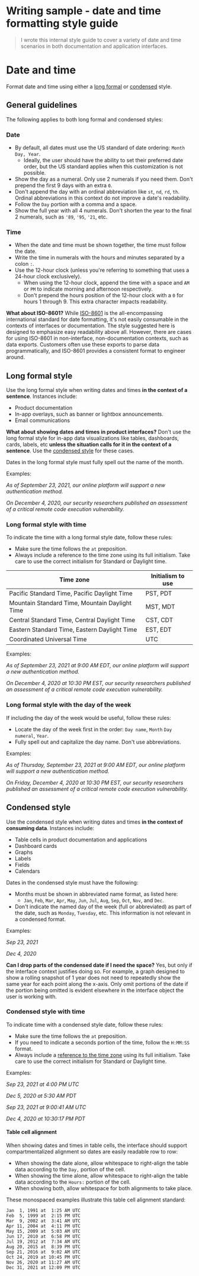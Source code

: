 # Writing sample - date and time formatting style guide

> I wrote this internal style guide to cover a variety of date and time scenarios in both documentation and application interfaces.

# Date and time

Format date and time using either a [long formal](#long-formal-style) or [condensed](#condensed-style) style.

## General guidelines

The following applies to both long formal and condensed styles:

### Date

* By default, all dates must use the US standard of date ordering: `Month Day, Year`.
  * Ideally, the user should have the ability to set their preferred date order, but the US standard applies when this customization is not possible.
* Show the day as a numeral. Only use 2 numerals if you need them. Don't prepend the first 9 days with an extra `0`.
* Don't append the day with an ordinal abbreviation like `st`, `nd`, `rd`, `th`. Ordinal abbreviations in this context do not improve a date's readability.
* Follow the `Day` portion with a comma and a space.
* Show the full year with all 4 numerals. Don't shorten the year to the final 2 numerals, such as `'89`, `'95`, `'21`, etc.

### Time

* When the date and time must be shown together, the time must follow the date.
* Write the time in numerals with the hours and minutes separated by a colon `:`.
* Use the 12-hour clock (unless you're referring to something that uses a 24-hour clock exclusively).
  * When using the 12-hour clock, append the time with a space and `AM` or `PM` to indicate morning and afternoon respectively.
  * Don't prepend the hours position of the 12-hour clock with a `0` for hours 1 through 9. This extra character impacts readability.

**What about ISO-8601?** While [ISO-8601](https://en.wikipedia.org/wiki/ISO_8601) is the all-encompassing international standard for date formatting, it's not easily consumable in the contexts of interfaces or documentation. The style suggested here is designed to emphasize easy readability above all. However, there are cases for using ISO-8601 in non-interface, non-documentation contexts, such as data exports. Customers often use these exports to parse data programmatically, and ISO-8601 provides a consistent format to engineer around.

## Long formal style

Use the long formal style when writing dates and times **in the context of a sentence**. Instances include:

* Product documentation
* In-app overlays, such as banner or lightbox announcements.
* Email communications

**What about showing dates and times in product interfaces?** Don't use the long formal style for in-app data visualizations like tables, dashboards, cards, labels, etc **unless the situation calls for it in the context of a sentence**. Use the [condensed style](#condensed-style) for these cases.

Dates in the long formal style must fully spell out the name of the month.

Examples:

_As of September 23, 2021, our online platform will support a new authentication method._

_On December 4, 2020, our security researchers published an assessment of a critical remote code execution vulnerability._

### Long formal style with time

To indicate the time with a long formal style date, follow these rules:

* Make sure the time follows the `at` preposition.
* Always include a reference to the time zone using its full initialism. Take care to use the correct initialism for Standard or Daylight time.

| Time zone | Initialism to use |
| --- | --- |
| Pacific Standard Time, Pacific Daylight Time | PST, PDT |
| Mountain Standard Time, Mountain Daylight Time | MST, MDT |
| Central Standard Time, Central Daylight Time | CST, CDT |
| Eastern Standard Time, Eastern Daylight Time | EST, EDT |
| Coordinated Universal Time | UTC |

Examples:

_As of September 23, 2021 at 9:00 AM EDT, our online platform will support a new authentication method._

_On December 4, 2020 at 10:30 PM EST, our security researchers published an assessment of a critical remote code execution vulnerability._

### Long formal style with the day of the week

If including the day of the week would be useful, follow these rules:

* Locate the day of the week first in the order: `Day name`, `Month` `Day numeral`, `Year`.
* Fully spell out and capitalize the day name. Don't use abbreviations.

Examples:

_As of Thursday, September 23, 2021 at 9:00 AM EDT, our online platform will support a new authentication method._

_On Friday, December 4, 2020 at 10:30 PM EST, our security researchers published an assessment of a critical remote code execution vulnerability._

## Condensed style

Use the condensed style when writing dates and times **in the context of consuming data**. Instances include:

* Table cells in product documentation and applications
* Dashboard cards
* Graphs
* Labels
* Fields
* Calendars

Dates in the condensed style must have the following:

* Months must be shown in abbreviated name format, as listed here:
  * `Jan`, `Feb`, `Mar`, `Apr`, `May`, `Jun`, `Jul`, `Aug`, `Sep`, `Oct`, `Nov`, and `Dec`.
* Don't indicate the named day of the week (full or abbreviated) as part of the date, such as `Monday`, `Tuesday`, etc. This information is not relevant in a condensed format.

Examples:

_Sep 23, 2021_

_Dec 4, 2020_

**Can I drop parts of the condensed date if I need the space?** Yes, but only if the interface context justifies doing so. For example, a graph designed to show a rolling snapshot of 1 year does not need to repeatedly show the same year for each point along the x-axis. Only omit portions of the date if the portion being omitted is evident elsewhere in the interface object the user is working with.

### Condensed style with time

To indicate time with a condensed style date, follow these rules:

* Make sure the time follows the `at` preposition.
* If you need to indicate a seconds portion of the time, follow the `H:MM:SS` format.
* Always include a [reference to the time zone](#long-formal-style-with-time) using its full initialism. Take care to use the correct initialism for Standard or Daylight time.

Examples:

_Sep 23, 2021 at 4:00 PM UTC_

_Dec 5, 2020 at 5:30 AM PDT_

_Sep 23, 2021 at 9:00:41 AM UTC_

_Dec 4, 2020 at 10:30:17 PM PDT_

#### Table cell alignment

When showing dates and times in table cells, the interface should support compartmentalized alignment so dates are easily readable row to row:

* When showing the date alone, allow whitespace to right-align the table data according to the `Day,` portion of the cell.
* When showing the time alone, allow whitespace to right-align the table data according to the `Hours:` portion of the cell.
* When showing both, allow whitespace for both alignments to take place.

These monospaced examples illustrate this table cell alignment standard:

```
Jan  1, 1991 at  1:25 AM UTC
Feb  5, 1999 at  2:15 PM UTC
Mar  9, 2002 at  3:41 AM UTC
Apr 11, 2004 at  4:11 PM UTC
May 15, 2009 at  5:03 AM UTC
Jun 17, 2010 at  6:58 PM UTC
Jul 19, 2012 at  7:34 AM UTC
Aug 20, 2015 at  8:39 PM UTC
Sep 21, 2016 at  9:02 AM UTC
Oct 24, 2019 at 10:45 PM UTC
Nov 26, 2020 at 11:27 AM UTC
Dec 31, 2021 at 12:09 PM UTC
```
